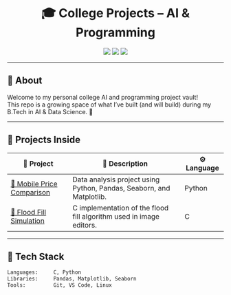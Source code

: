 <h1 align="center">🎓 College Projects – AI & Programming</h1>

<p align="center">
  <img src="https://img.shields.io/github/repo-size/marudhu30/college-projects-ai?style=flat-square" />
  <img src="https://img.shields.io/github/last-commit/marudhu30/college-projects-ai?style=flat-square" />
  <img src="https://img.shields.io/github/languages/count/marudhu30/college-projects-ai?style=flat-square" />
</p>

---

## 🧠 About

Welcome to my personal college AI and programming project vault!  
This repo is a growing space of what I’ve built (and will build) during my B.Tech in AI & Data Science. 🚀

---

## 📁 Projects Inside

| 🔢 Project | 💬 Description | ⚙️ Language |
|-----------|----------------|--------------|
| [📱 Mobile Price Comparison](./mobile-price-comparison) | Data analysis project using Python, Pandas, Seaborn, and Matplotlib. | Python |
| [🌊 Flood Fill Simulation](./flood-fill-simulation) | C implementation of the flood fill algorithm used in image editors. | C |

---

## 🚧 Tech Stack

```bash
Languages:     C, Python
Libraries:     Pandas, Matplotlib, Seaborn
Tools:         Git, VS Code, Linux

